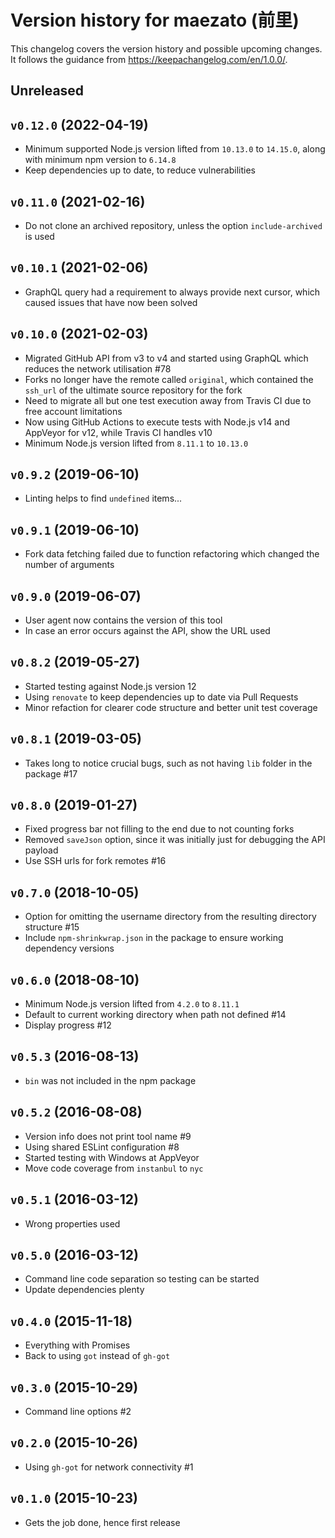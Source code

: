 # Version history for maezato (前里)

This changelog covers the version history and possible upcoming changes.
It follows the guidance from https://keepachangelog.com/en/1.0.0/.

## Unreleased

## `v0.12.0` (2022-04-19)
- Minimum supported Node.js version lifted from `10.13.0` to `14.15.0`, along with minimum npm version to `6.14.8`
- Keep dependencies up to date, to reduce vulnerabilities

## `v0.11.0` (2021-02-16)
- Do not clone an archived repository, unless the option `include-archived` is used

## `v0.10.1` (2021-02-06)
- GraphQL query had a requirement to always provide next cursor, which caused issues that have now been solved

## `v0.10.0` (2021-02-03)
- Migrated GitHub API from v3 to v4 and started using GraphQL which reduces the network utilisation #78
- Forks no longer have the remote called `original`, which contained the `ssh_url` of the ultimate source repository for the fork
- Need to migrate all but one test execution away from Travis CI due to free account limitations
- Now using GitHub Actions to execute tests with Node.js v14 and AppVeyor for v12, while Travis CI handles v10
- Minimum Node.js version lifted from `8.11.1` to `10.13.0`

## `v0.9.2` (2019-06-10)
- Linting helps to find `undefined` items...

## `v0.9.1` (2019-06-10)
- Fork data fetching failed due to function refactoring which changed the number of arguments

## `v0.9.0` (2019-06-07)
- User agent now contains the version of this tool
- In case an error occurs against the API, show the URL used

## `v0.8.2` (2019-05-27)
- Started testing against Node.js version 12
- Using `renovate` to keep dependencies up to date via Pull Requests
- Minor refaction for clearer code structure and better unit test coverage

## `v0.8.1` (2019-03-05)
- Takes long to notice crucial bugs, such as not having `lib` folder in the package #17

## `v0.8.0` (2019-01-27)
- Fixed progress bar not filling to the end due to not counting forks
- Removed `saveJson` option, since it was initially just for debugging the API payload
- Use SSH urls for fork remotes #16

## `v0.7.0` (2018-10-05)
- Option for omitting the username directory from the resulting directory structure #15
- Include `npm-shrinkwrap.json` in the package to ensure working dependency versions

## `v0.6.0` (2018-08-10)
- Minimum Node.js version lifted from `4.2.0` to `8.11.1`
- Default to current working directory when path not defined #14
- Display progress #12

## `v0.5.3` (2016-08-13)
- `bin` was not included in the npm package

## `v0.5.2` (2016-08-08)
- Version info does not print tool name #9
- Using shared ESLint configuration #8
- Started testing with Windows at AppVeyor
- Move code coverage from `instanbul` to `nyc`

## `v0.5.1` (2016-03-12)
- Wrong properties used

## `v0.5.0` (2016-03-12)
- Command line code separation so testing can be started
- Update dependencies plenty

## `v0.4.0` (2015-11-18)
- Everything with Promises
- Back to using `got` instead of `gh-got`

## `v0.3.0` (2015-10-29)
- Command line options #2

## `v0.2.0` (2015-10-26)
- Using `gh-got` for network connectivity #1

## `v0.1.0` (2015-10-23)
- Gets the job done, hence first release

